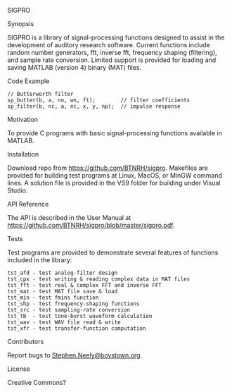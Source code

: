 SIGPRO

Synopsis

SIGPRO is a library of signal-processing functions designed to assist in the development of auditory research software. Current functions include random number generators, fft, inverse fft, frequency shaping (filtering), and sample rate conversion. Limited support is provided for loading and saving MATLAB (version 4) binary (MAT) files. 

Code Example

    // Butterworth filter
    sp_butter(b, a, no, wn, ft);        // filter coefficients
    sp_filter(b, nc, a, nc, x, y, np);  // impulse response

Motivation

To provide C programs with basic signal-processing functions available in MATLAB.

Installation

Download repo from https://github.com/BTNRH/sigpro. Makefiles are provided for building test programs at Linux, MacOS, or MinGW command lines. A solution file is provided in the VS9 folder for building under Visual Studio.

API Reference

The API is described in the User Manual at https://github.com/BTNRH/sigpro/blob/master/sigpro.pdf.

Tests

Test programs are provided to demonstrate several features of functions included in the library:

    tst_afd - test analog-filter design
    tst_cpx - test writing & reading complex data in MAT files
    tst_fft - test real & complex FFT and inverse FFT
    tst_mat - test MAT file save & load
    tst_min - test fmins function
    tst_shp - test frequency-shaping functions
    tst_src - test sampling-rate conversion
    tst_tb  - test tone-burst waveform calculation
    tst_wav - test WAV file read & write
    tst_xfr - test transfer-function computation

Contributors

Report bugs to Stephen.Neely@boystown.org.

License

Creative Commons?

